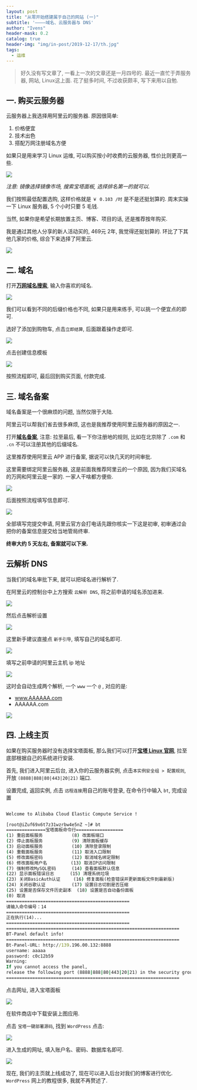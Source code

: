 ```yaml
---
layout: post
title: "从零开始搭建属于自己的网站 (一)"
subtitle: '————域名、云服务器与 DNS'
author: "Ivens"
header-mask: 0.2
catalog: true
header-img: "img/in-post/2019-12-17/th.jpg"
tags:
  - 运维
---
```


> 好久没有写文章了, 一看上一次的文章还是一月四号的.
> 最近一直忙于弄服务器, 网站, Linux这上面. 花了挺多时间, 不过收获颇丰, 写下来用以自勉.

## 一. 购买云服务器

云服务器上我选择用阿里云的服务器. 原因很简单:

1. 价格便宜
2. 技术出色
3. 搭配万网注册域名方便

如果只是用来学习 Linux 运维, 可以购买按小时收费的云服务器, 性价比则更高一些.

![](https://raw.githubusercontent.com/Ivens-Zhang/PictureBed-2019.12.9/master/img/20200122163347.png)

*注意: 镜像选择镜像市场, 搜索宝塔面板, 选择排名第一的就可以.*

我们按照最低配置选购, 这样价格就是 `￥ 0.103 /时` 是不是还挺划算的. 周末实操一下 Linux 服务器, 5 个小时只要 5 毛钱.

当然, 如果你是希望长期放置主页、博客、项目的话, 还是推荐按年购买.

我是通过其他人分享的新人活动买的, 469元 2年, 我觉得还挺划算的. 环比了下其他几家的价格, 综合下来选择了阿里云.

![](https://raw.githubusercontent.com/Ivens-Zhang/PictureBed-2019.12.9/master/img/KZZJ0N3K8$@]X2O_X4H~JC0.png)

## 二. 域名

打开[**万网域名搜索**](https://wanwang.aliyun.com/domain/searchresult/?keyword=aaa&suffix=.com&domaintype=en#/?keyword=aaa&suffix=com), 输入你喜欢的域名.

![](https://raw.githubusercontent.com/Ivens-Zhang/PictureBed-2019.12.9/master/img/20200122164300.png)

我们可以看到不同的后缀价格也不同, 如果只是用来练手, 可以挑一个便宜点的即可.

选好了添加到购物车, 点击`立即结算`, 后面跟着操作走即可.

![](https://raw.githubusercontent.com/Ivens-Zhang/PictureBed-2019.12.9/master/img/20200122165407.png)

点击创建信息模板

![](https://raw.githubusercontent.com/Ivens-Zhang/PictureBed-2019.12.9/master/img/20200122165543.png)

按照流程即可, 最后回到购买页面, 付款完成.

## 三. 域名备案

域名备案是一个很麻烦的问题, 当然仅限于大陆.

阿里云可以帮我们省去很多麻烦, 这也是我推荐使用阿里云服务器的原因之一.

打开[**域名备案**](https://beian.aliyun.com/?spm=5176.10695662.amxosvpfn.19.72a05e10x5Udjr), 注意: 拉至最后, 看一下你注册地的规则, 比如在北京除了 `.com` 和 `.cn` 不可以注册其他的后缀域名.

这里推荐使用阿里云 APP 进行备案, 据说可以快几天的时间审批.

这里需要绑定阿里云服务器, 这是前面我推荐阿里云的一个原因, 因为我们买域名的万网和阿里云是一家的. 一家人干啥都方便些.

![](https://raw.githubusercontent.com/Ivens-Zhang/PictureBed-2019.12.9/master/img/20200122203629.png)

后面按照流程填写信息即可.

![](https://raw.githubusercontent.com/Ivens-Zhang/PictureBed-2019.12.9/master/img/20200122204017.png)

全部填写完提交申请, 阿里云官方会打电话先跟你核实一下这是初审, 初审通过会把你的备案信息提交给当地管局终审.

**终审大约 5 天左右, 备案就可以下来.**

## 云解析 DNS

当我们的域名审批下来, 就可以把域名进行解析了.

在阿里云的控制台中上方搜索 `云解析 DNS`, 将之前申请的域名添加进来.

![](https://raw.githubusercontent.com/Ivens-Zhang/PictureBed-2019.12.9/master/img/20200122204507.png)

然后点击解析设置

![](https://raw.githubusercontent.com/Ivens-Zhang/PictureBed-2019.12.9/master/img/20200122204605.png)

这里新手建议直接点 `新手引导`, 填写自己的域名即可.

![](https://raw.githubusercontent.com/Ivens-Zhang/PictureBed-2019.12.9/master/img/20200122204947.png)

填写之前申请的阿里云主机 ip 地址

![](https://raw.githubusercontent.com/Ivens-Zhang/PictureBed-2019.12.9/master/img/20200122204947.png)

这时会自动生成两个解析, 一个 `www` 一个 `@` , 对应的是:
- www.AAAAAA.com
- AAAAAA.com

![](https://raw.githubusercontent.com/Ivens-Zhang/PictureBed-2019.12.9/master/img/20200122205039.png)

## 四. 上线主页

如果在购买服务器时没有选择宝塔面板, 那么我们可以打开[**宝塔 Linux 官网**](https://www.bt.cn/download/linux.html), 拉至底部根据自己的系统进行安装.

首先, 我们进入阿里云后台, 进入你的云服务器实例, 点击`本实例安全组 > 配置规则`, 开放 ``(8888|888|80|443|20|21)`` 端口.

设置完成, 返回实例, 点击 `远程连接`用自己的账号登录, 在命令行中输入 `bt`, 完成设置

```cmd

Welcome to Alibaba Cloud Elastic Compute Service !

[root@iZuf69x6t7z31wzrbw4e5nZ ~]# bt
===============宝塔面板命令行==================
(1) 重启面板服务           (8) 改面板端口
(2) 停止面板服务           (9) 清除面板缓存
(3) 启动面板服务           (10) 清除登录限制
(4) 重载面板服务           (11) 取消入口限制
(5) 修改面板密码           (12) 取消域名绑定限制
(6) 修改面板用户名         (13) 取消IP访问限制
(7) 强制修改MySQL密码      (14) 查看面板默认信息
(22) 显示面板错误日志      (15) 清理系统垃圾
(23) 关闭BasicAuth认证     (16) 修复面板(检查错误并更新面板文件到最新版)
(24) 关闭谷歌认证          (17) 设置日志切割是否压缩
(25) 设置是否保存文件历史副本  (18) 设置是否自动备份面板
(0) 取消
===============================================
请输入命令编号：14
===============================================
正在执行(14)...
===============================================
==================================================================
BT-Panel default info!
==================================================================
Bt-Panel-URL: http://139.196.00.132:8888
username: aaaaa
password: c0c12b59
Warning:
If you cannot access the panel, 
release the following port (8888|888|80|443|20|21) in the security group
==================================================================
```

点击网址, 进入宝塔面板

![](https://raw.githubusercontent.com/Ivens-Zhang/PictureBed-2019.12.9/master/img/20200122211420.png)

在软件商店中下载安装上图应用.

点击 `宝塔一键部署源码`, 找到 `WordPress` 点击:

![](https://raw.githubusercontent.com/Ivens-Zhang/PictureBed-2019.12.9/master/img/20200122211635.png)

进入生成的网址, 填入账户名、密码、数据库名即可.

![](https://raw.githubusercontent.com/Ivens-Zhang/PictureBed-2019.12.9/master/img/20200122211923.png)

现在, 我们的主页就上线成功了, 现在可以进入后台对我们的博客进行优化. `WordPress` 网上的教程很多, 我就不再赘述了.